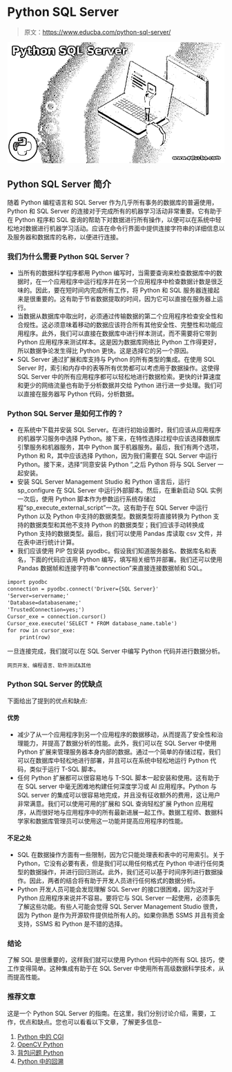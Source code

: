 # Python SQL Server

> 原文：<https://www.educba.com/python-sql-server/>

![Python SQL Server](img/1c13b000eb29684c42b5951b73a95e50.png)



## Python SQL Server 简介

随着 Python 编程语言和 SQL Server 作为几乎所有事务的数据库的普遍使用，Python 和 SQL Server 的连接对于完成所有的机器学习活动非常重要。它有助于在 Python 程序和 SQL 查询的帮助下对数据进行所有操作，以便可以在系统中轻松地对数据进行机器学习活动。应该在命令行界面中提供连接字符串的详细信息以及服务器和数据库的名称，以便进行连接。

### 我们为什么需要 Python SQL Server？

*   当所有的数据科学程序都用 Python 编写时，当需要查询来检查数据库中的数据时，在一个应用程序中运行程序并在另一个应用程序中检查数据计数是很乏味的。因此，要在短时间内完成所有工作，将 Python 和 SQL 服务器连接起来是很重要的。这有助于节省数据提取的时间，因为它可以直接在服务器上运行。
*   当数据从数据库中取出时，必须通过传输数据的第二个应用程序检查安全性和合规性。这必须意味着移动的数据应该符合所有其他安全性、完整性和功能应用程序。此外，我们可以直接在数据库中进行样本测试，而不需要将它带到 Python 应用程序来测试样本。这是因为数据库网络比 Python 工作得更好，所以数据争论发生得比 Python 更快。这是选择它的另一个原因。
*   SQL Server 通过扩展和库支持与 Python 的所有类型的集成。在使用 SQL Server 时，索引和内存中的表等所有优势都可以考虑用于数据操作。这使得 SQL Server 中的所有应用程序都可以轻松地进行数据检索。更快的计算速度和更少的网络流量也有助于分析数据并交给 Python 进行进一步处理。我们可以直接在服务器写 Python 代码，分析数据。

### Python SQL Server 是如何工作的？

*   在系统中下载并安装 SQL Server。在进行初始设置时，我们应该从应用程序的机器学习服务中选择 Python。接下来，在特性选择过程中应该选择数据库引擎服务和机器服务，其中 Python 属于机器服务。最后，我们有两个选项，Python 和 R，其中应该选择 Python，因为我们需要在 SQL Server 中运行 Python。接下来，选择“同意安装 Python ”,之后 Python 将与 SQL Server 一起安装。
*   安装 SQL Server Management Studio 和 Python 语言后，运行 sp_configure 在 SQL Server 中运行外部脚本。然后，在重新启动 SQL 实例一次后，使用 Python 脚本作为参数运行系统存储过程“sp_execute_external_script”一次。这有助于在 SQL Server 中运行 Python 以及 Python 中支持的数据类型。数据类型将直接转换为 Python 支持的数据类型和其他不支持 Python 的数据类型；我们应该手动转换成 Python 支持的数据类型。最后，我们可以使用 Pandas 库读取 csv 文件，并在表中进行统计计算。
*   我们应该使用 PIP 包安装 pyodbc。假设我们知道服务器名、数据库名和表名，下面的代码应该用 Python 编写，填写相关细节并部署。我们还可以使用 Pandas 数据帧和连接字符串“connection”来直接连接数据帧和 SQL。

```
import pyodbc
connection = pyodbc.connect('Driver={SQL Server}'
'Server=servername;'
'Database=databasename;'
'TrustedConnection=yes;')
Cursor_exe = connection.cursor()
Cursor_exe.execute('SELECT * FROM database_name.table')
for row in cursor_exe:
    print(row)
```

一旦连接完成，我们就可以在 SQL Server 中编写 Python 代码并进行数据分析。

<small>网页开发、编程语言、软件测试&其他</small>

### Python SQL Server 的优缺点

下面给出了提到的优点和缺点:

#### 优势

*   减少了从一个应用程序到另一个应用程序的数据移动，从而提高了安全性和治理能力，并提高了数据分析的性能。此外，我们可以在 SQL Server 中使用 Python 扩展来管理服务器本身内部的数据。通过一个简单的存储过程，我们可以在数据库中轻松地进行部署，并且可以在系统中轻松地运行 Python 代码，类似于运行 T-SQL 脚本。
*   任何 Python 扩展都可以很容易地与 T-SQL 脚本一起安装和使用。这有助于在 SQL server 中毫无困难地构建任何深度学习或 AI 应用程序。Python 与 SQL server 的集成可以很容易地完成，并且没有征收额外的费用，这让用户非常满意。我们可以使用可用的扩展和 SQL 查询轻松扩展 Python 应用程序，从而很好地与应用程序中的所有最新进展一起工作。数据工程师、数据科学家和数据库管理员可以使用这一功能并提高应用程序的性能。

#### 不足之处

*   SQL 在数据操作方面有一些限制，因为它只能处理表和表中的可用索引。关于 Python，它没有必要有表，但是我们可以用任何格式在 Python 中进行任何类型的数据操作，并进行回归测试。此外，我们还可以基于时间序列进行数据操作。因此，两者的结合将有助于开发人员进行任何格式的数据分析。
*   Python 开发人员可能会发现理解 SQL Server 的接口很困难，因为这对于 Python 应用程序来说并不容易。要将它与 SQL Server 一起使用，必须事先了解这些功能。有些人可能会觉得 SQL Server Management Studio 很贵，因为 Python 是作为开源软件提供给所有人的。如果你熟悉 SSMS 并且有资金支持，SSMS 和 Python 是不错的选择。

### 结论

了解 SQL 是很重要的，这样我们就可以使用 Python 代码中的所有 SQL 技巧，使工作变得简单。这种集成有助于在 SQL Server 中使用所有高级数据科学技术，从而提高性能。

### 推荐文章

这是一个 Python SQL Server 的指南。在这里，我们分别讨论介绍，需要，工作，优点和缺点。您也可以看看以下文章，了解更多信息–

1.  [Python 中的 CGI](https://www.educba.com/cgi-in-python/)
2.  [OpenCV Python](https://www.educba.com/opencv-python/)
3.  [背包问题 Python](https://www.educba.com/knapsack-problem-python/)
4.  [Python 中的回溯](https://www.educba.com/traceback-in-python/)





